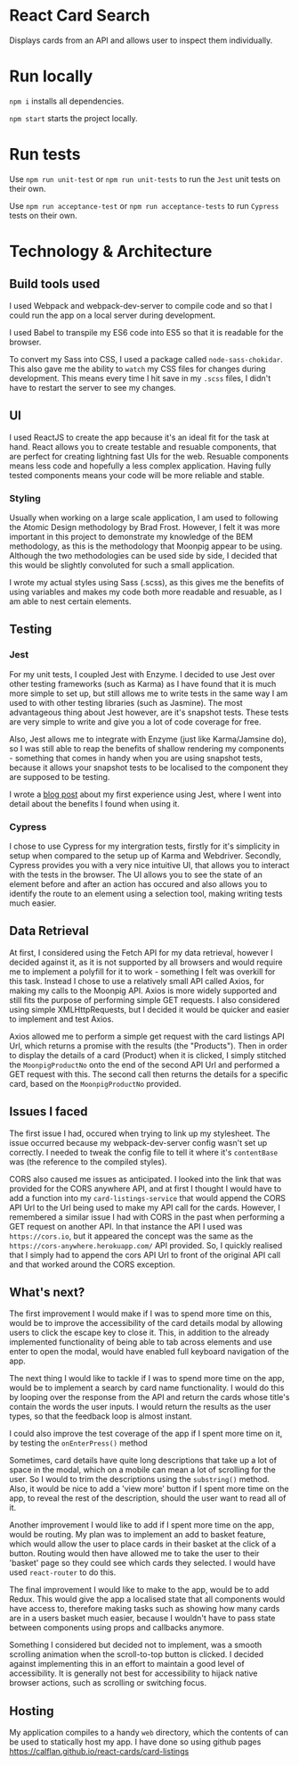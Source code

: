 # React Card Search
Displays cards from an API and allows user to inspect them individually.

# Run locally
`npm i` installs all dependencies.

`npm start` starts the project locally.

# Run tests
Use `npm run unit-test` or `npm run unit-tests` to run the `Jest` unit tests on their own.

Use `npm run acceptance-test` or `npm run acceptance-tests` to run `Cypress` tests on their own.

# Technology & Architecture
## Build tools used
I used Webpack and webpack-dev-server to compile code and so that I could run the app on a local server during development.

I used Babel to transpile my ES6 code into ES5 so that it is readable for the browser.

To convert my Sass into CSS, I used a package called `node-sass-chokidar`. This also gave me the ability to `watch` my CSS files for changes during development. This means every time I hit save in my `.scss` files, I didn't have to restart the server to see my changes.

## UI
I used ReactJS to create the app because it's an ideal fit for the task at hand. React allows you to create testable and resuable components, that are perfect for creating lightning fast UIs for the web. Resuable components means less code and hopefully a less complex application. Having fully tested components means your code will be more reliable and stable.

### Styling
Usually when working on a large scale application, I am used to following the Atomic Design methodology by Brad Frost. However, I felt it was more important in this project to demonstrate my knowledge of the BEM methodology, as this is the methodology that Moonpig appear to be using. Although the two methodologies can be used side by side, I decided that this would be slightly convoluted for such a small application.

I wrote my actual styles using Sass (.scss), as this gives me the benefits of using variables and makes my code both more readable and resuable, as I am able to nest certain elements.

## Testing
### Jest
For my unit tests, I coupled Jest with Enzyme. I decided to use Jest over other testing frameworks (such as Karma) as I have found that it is much more simple to set up, but still allows me to write tests in the same way I am used to with other testing libraries (such as Jasmine). The most advantageous thing about Jest however, are it's snapshot tests. These tests are very simple to write and give you a lot of code coverage for free. 

Also, Jest allows me to integrate with Enzyme (just like Karma/Jamsine do), so I was still able to reap the benefits of shallow rendering my components - something that comes in handy when you are using snapshot tests, because it allows your snapshot tests to be localised to the component they are supposed to be testing.

I wrote a [blog post](https://medium.com/@_CalFlanagan/playing-with-jest-b0bf7da3ca76) about my first experience using Jest, where I went into detail about the benefits I found when using it.

### Cypress
I chose to use Cypress for my intergration tests, firstly for it's simplicity in setup when compared to the setup up of Karma and Webdriver. Secondly, Cypress provides you with a very nice intuitive UI, that allows you to interact with the tests in the browser. The UI allows you to see the state of an element before and after an action has occured and also allows you to identify the route to an element using a selection tool, making writing tests much easier.


## Data Retrieval
At first, I considered using the Fetch API for my data retrieval, however I decided against it, as it is not supported by all browsers and would require me to implement a polyfill for it to work - something I felt was overkill for this task. Instead I chose to use a relatively small API called Axios, for making my calls to the Moonpig API. Axios is more widely supported and still fits the purpose of performing simple GET requests. I also considered using simple XMLHttpRequests, but I decided it would be quicker and easier to implement and test Axios.

Axios allowed me to perform a simple get request with the card listings API Url, which returns a promise with the results (the "Products"). Then in order to display the details of a card (Product) when it is clicked, I simply stitched the `MoonpigProductNo` onto the end of the second API Url and performed a GET request with this. The second call then returns the details for a specific card, based on the `MoonpigProductNo` provided.

## Issues I faced
The first issue I had, occured when trying to link up my stylesheet. The issue occurred because my webpack-dev-server config wasn't set up correctly. I needed to tweak the config file to tell it where it's `contentBase` was (the reference to the compiled styles).

CORS also caused me issues as anticipated. I looked into the link that was provided for the CORS anywhere API, and at first I thought I would have to add a function into my `card-listings-service` that would append the CORS API Url to the Url being used to make my API call for the cards. However, I remembered a similar issue I had with CORS in the past when performing a GET request on another API. In that instance the API I used was `https://cors.io`, but it appeared the concept was the same as the `https://cors-anywhere.herokuapp.com/` API provided. So, I quickly realised that I simply had to append the cors API Url to front of the original API call and that worked around the CORS exception.

## What's next?
The first improvement I would make if I was to spend more time on this, would be to improve the accessibility of the card details modal by allowing users to click the escape key to close it. This, in addition to the already implemented functionality of being able to tab across elements and use enter to open the modal, would have enabled full keyboard navigation of the app.

The next thing I would like to tackle if I was to spend more time on the app, would be to implement a search by card name functionality. I would do this by looping over the response from the API and return the cards whose title's contain the words the user inputs. I would return the results as the user types, so that the feedback loop is almost instant.

I could also improve the test coverage of the app if I spent more time on it, by testing the `onEnterPress()` method

Sometimes, card details have quite long descriptions that take up a lot of space in the modal, which on a mobile can mean a lot of scrolling for the user. So I would to trim the descriptions using the `substring()` method. Also, it would be nice to add a 'view more' button if I spent more time on the app, to reveal the rest of the description, should the user want to read all of it.

Another improvement I would like to add if I spent more time on the app, would be routing. My plan was to implement an add to basket feature, which would allow the user to place cards in their basket at the click of a button. Routing would then have allowed me to take the user to their 'basket' page so they could see which cards they selected. I would have used `react-router` to do this.

The final improvement I would like to make to the app, would be to add Redux. This would give the app a localised state that all components would have access to, therefore making tasks such as showing how many cards are in a users basket much easier, because I wouldn't have to pass state between components using props and callbacks anymore.

Something I considered but decided not to implement, was a smooth scrolling animation when the scroll-to-top button is clicked. I decided against implementing this in an effort to maintain a good level of accessibility. It is generally not best for accessibility to hijack native browser actions, such as scrolling or switching focus.

## Hosting
My application compiles to a handy `web` directory, which the contents of can be used to statically host my app. I have done so using github pages https://calflan.github.io/react-cards/card-listings